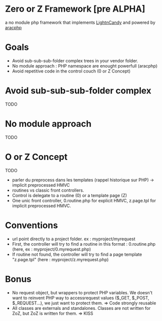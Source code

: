 # Zero or Z Framework [pre ALPHA]

a no module php framework that implements [LightnCandy](https://github.com/zordius/lightncandy) and powered by [aracphp](https://github.com/flavi1/aracphp)

# Goals

* Avoid sub-sub-sub-folder complex trees in your vendor folder.
* No module approach : PHP namespace are enought powerfull (aracphp)
* Avoid repetitive code in the control couch (0 or Z Concept)

# Avoid sub-sub-sub-folder complex

TODO

# No module approach

TODO

# O or Z Concept

TODO

*  parler du preprocess dans les templates (rappel historique sur PHP) -> implicit preprocessed HMVC
* routines vs classic front controllers.
* Control is delegate to a routine (0) or a template page (Z)
* One unic front controller, 0.routine.php for explicit HMVC, z.page.tpl for implicit preprocessed HMVC.

# Conventions

* url point directly to a project folder. ex : myproject/myrequest
* First, the controller will try to find a routine in this format : 0.routine.php (here, ex : myproject/0.myrequest.php)
* If routine not found, the controller will try to find a page template "z.page.tpl" (here : myproject/z.myrequest.php)

# Bonus

* No request object, but wrappers to protect PHP variables. We doesn't want to reinvent PHP way to accessrequest values ($_GET, $_POST, $_REQUEST...), we just want to protect them. => Code strongly reusable
* All classes are externals and standalones. Classes are not written for ZoZ, but ZoZ is written for them. => KISS
